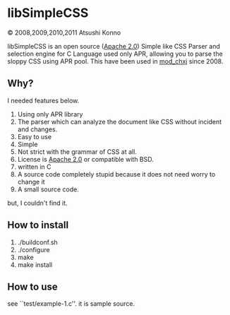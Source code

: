 libSimpleCSS
============

&copy; 2008,2009,2010,2011 Atsushi Konno 

libSimpleCSS is an open source ([Apache 2.0](http://www.apache.org/licenses/LICENSE-2.0)) Simple like CSS Parser and selection engine for C Language used only APR, allowing you to parse the sloppy CSS using APR pool.
This have been used in [mod_chxj](http://sourceforge.jp/projects/modchxj/) since 2008.


Why?
----
I needed features below.

1. Using only APR library
2. The parser which can analyze the document like CSS without incident and changes.
3. Easy to use
4. Simple
5. Not strict with the grammar of CSS at all.
6. License is [Apache 2.0](http://www.apache.org/licenses/LICENSES-2.0) or compatible with BSD.
7. written in C
8. A source code completely stupid because it does not need worry to change it
9. A small source code.

but, I couldn't find it.


How to install
--------------
1. ./buildconf.sh
2. ./configure
3. make
4. make install


How to use
----------
see ``test/example-1.c''.
it is sample source.

